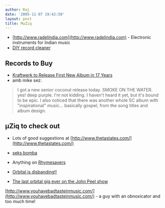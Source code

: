 ```yaml
---
author: Raj
date: '2005-11-07 19:42:50'
layout: post
title: MuZiq
---
```


* [http://www.radelindia.com](http://www.radelindia.com) - Electronic instruments for Indian music
* [DIY record cleaner](http://www.teresaudio.com/haven/cleaner/cleaner.html)

## Records to Buy

* [Kraftwerk to Release First New Album in 17 Years](http://www.pitchforkmedia.com/news/03-06/20.shtml)
* amb mike sez:
<blockquote>
I got a new senior coconut release today. SMOKE ON THE WATER. yes! deep
purple. I'm not kidding. I haven't heard it yet, but it's bound to be
epic. I also noticed that there was another whole SC album with
"inspirational" music... basically gospel, from the song titles and album
design.
</blockquote>

## µZiq to check out

* Lots of good suggestions at [http://www.thetastates.com/](http://www.thetastates.com/)
* [seks bomba](http://www.bomba.com/)
* Anything on [Rhymesayers](http://rhymesayers.com)


* [Orbital is disbanding!!](http://www.loopz.co.uk/onews.html)
* [The last orbital gig ever on the John Peel show](http://www.bbc.co.uk/radio1/alt/johnpeel/gallery/orbital/1.shtml)

[http://www.youhavebadtasteinmusic.com/](http://www.youhavebadtasteinmusic.com/) - a guy with an obnoxicator and too much time!
